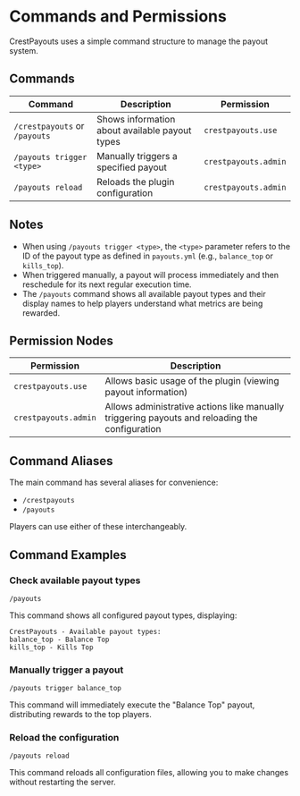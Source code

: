 # Commands and Permissions

CrestPayouts uses a simple command structure to manage the payout system.

## Commands

| Command | Description | Permission |
|---------|-------------|------------|
| `/crestpayouts` or `/payouts` | Shows information about available payout types | `crestpayouts.use` |
| `/payouts trigger <type>` | Manually triggers a specified payout | `crestpayouts.admin` |
| `/payouts reload` | Reloads the plugin configuration | `crestpayouts.admin` |

## Notes

- When using `/payouts trigger <type>`, the `<type>` parameter refers to the ID of the payout type as defined in `payouts.yml` (e.g., `balance_top` or `kills_top`).
- When triggered manually, a payout will process immediately and then reschedule for its next regular execution time.
- The `/payouts` command shows all available payout types and their display names to help players understand what metrics are being rewarded.

## Permission Nodes

| Permission | Description |
|------------|-------------|
| `crestpayouts.use` | Allows basic usage of the plugin (viewing payout information) |
| `crestpayouts.admin` | Allows administrative actions like manually triggering payouts and reloading the configuration |

## Command Aliases

The main command has several aliases for convenience:
- `/crestpayouts`
- `/payouts`

Players can use either of these interchangeably.

## Command Examples

### Check available payout types
```
/payouts
```
This command shows all configured payout types, displaying:
```
CrestPayouts - Available payout types:
balance_top - Balance Top
kills_top - Kills Top
```

### Manually trigger a payout
```
/payouts trigger balance_top
```
This command will immediately execute the "Balance Top" payout, distributing rewards to the top players.

### Reload the configuration
```
/payouts reload
```
This command reloads all configuration files, allowing you to make changes without restarting the server.
